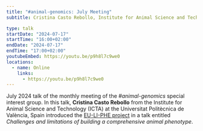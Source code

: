 ```yaml
---
title: "#animal-genomics: July Meeting"
subtitle: Cristina Casto Rebollo, Institute for Animal Science and Technology (ICTA), Universitat Politècnica de València, Spain

type: talk
startDate: "2024-07-17"
startTime: "16:00+02:00"
endDate: "2024-07-17"
endTime: "17:00+02:00"
youtubeEmbed: https://youtu.be/p9h8l7c9we0
locations:
  - name: Online
    links:
      - https://youtu.be/p9h8l7c9we0
---
```


July 2024 talk of the monthly meeting of the _#animal-genomics_ special interest group.
In this talk, **Cristina Casto Rebollo** from the Institute for Animal Science and Technology (ICTA) at the Universitat Politècnica de València, Spain introduced the [EU-LI-PHE project](https://www.cost.eu/actions/CA22112/) in a talk entitled _Challenges and limitations of building a comprehensive animal phenotype_.
